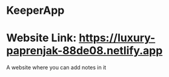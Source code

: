 # KeeperApp

# Website Link: https://luxury-paprenjak-88de08.netlify.app
A website where you can add notes in it
